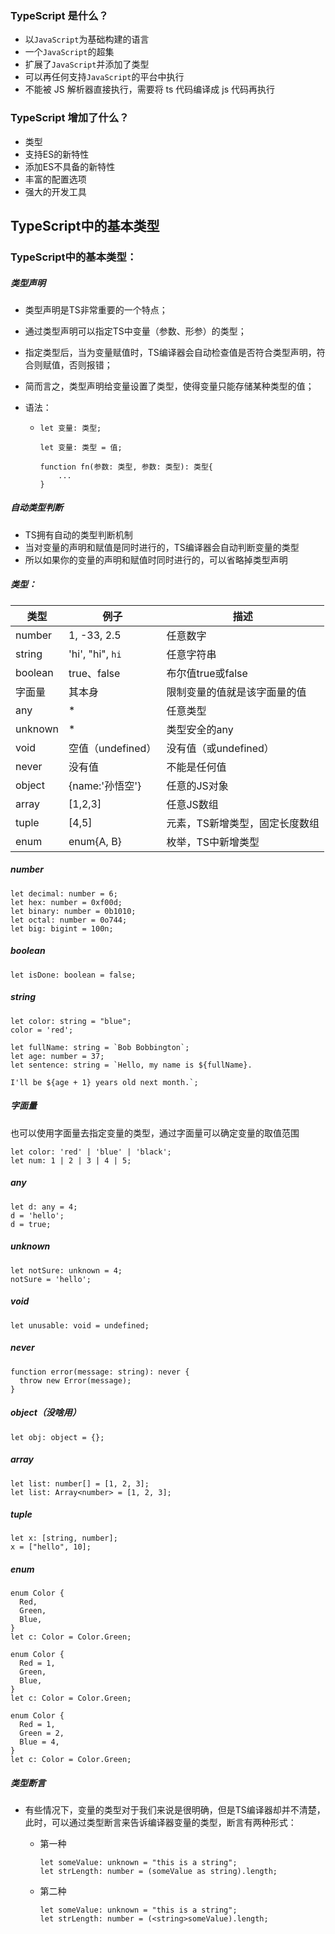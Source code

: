 ### TypeScript 是什么？
*   以`JavaScript`为基础构建的语言
*   一个`JavaScript`的超集
*   扩展了`JavaScript`并添加了类型
*   可以再任何支持`JavaScript`的平台中执行
*   不能被 JS 解析器直接执行，需要将 ts 代码编译成 js 代码再执行

### TypeScript 增加了什么？
*   类型
*   支持ES的新特性
*   添加ES不具备的新特性
*   丰富的配置选项
*   强大的开发工具

##  TypeScript中的基本类型

### TypeScript中的基本类型：

##### 类型声明

- 类型声明是TS非常重要的一个特点；

- 通过类型声明可以指定TS中变量（参数、形参）的类型；

- 指定类型后，当为变量赋值时，TS编译器会自动检查值是否符合类型声明，符合则赋值，否则报错；

- 简而言之，类型声明给变量设置了类型，使得变量只能存储某种类型的值；

- 语法：

  - ```
    let 变量: 类型;
    
    let 变量: 类型 = 值;
    
    function fn(参数: 类型, 参数: 类型): 类型{
        ...
    }
    ```

##### 自动类型判断

- TS拥有自动的类型判断机制
- 当对变量的声明和赋值是同时进行的，TS编译器会自动判断变量的类型
- 所以如果你的变量的声明和赋值时同时进行的，可以省略掉类型声明

##### 类型：

| **类型** | **例子**          | **描述**                       |
| -------- | ----------------- | ------------------------------ |
| number   | 1, -33, 2.5       | 任意数字                       |
| string   | 'hi', "hi", `hi`  | 任意字符串                     |
| boolean  | true、false       | 布尔值true或false              |
| 字面量   | 其本身            | 限制变量的值就是该字面量的值   |
| any      | *                 | 任意类型                       |
| unknown  | *                 | 类型安全的any                  |
| void     | 空值（undefined） | 没有值（或undefined）          |
| never    | 没有值            | 不能是任何值                   |
| object   | {name:'孙悟空'}   | 任意的JS对象                   |
| array    | [1,2,3]           | 任意JS数组                     |
| tuple    | [4,5]             | 元素，TS新增类型，固定长度数组 |
| enum     | enum{A, B}        | 枚举，TS中新增类型             |

##### number

```tsx
let decimal: number = 6;
let hex: number = 0xf00d;
let binary: number = 0b1010;
let octal: number = 0o744;
let big: bigint = 100n;
```

##### boolean

```tsx
let isDone: boolean = false;
```

##### string

```tsx
let color: string = "blue";
color = 'red';

let fullName: string = `Bob Bobbington`;
let age: number = 37;
let sentence: string = `Hello, my name is ${fullName}.

I'll be ${age + 1} years old next month.`;
```

##### 字面量

也可以使用字面量去指定变量的类型，通过字面量可以确定变量的取值范围

```tsx
let color: 'red' | 'blue' | 'black';
let num: 1 | 2 | 3 | 4 | 5;
```

##### any

```tsx
let d: any = 4;
d = 'hello';
d = true;
```

##### unknown

```tsx
let notSure: unknown = 4;
notSure = 'hello';
```

##### void

```tsx
let unusable: void = undefined;
```

##### never

```tsx
function error(message: string): never {
  throw new Error(message);
}
```

##### object（没啥用）

```tsx
let obj: object = {};
```

##### array

```tsx
let list: number[] = [1, 2, 3];
let list: Array<number> = [1, 2, 3];
```

##### tuple

```tsx
let x: [string, number];
x = ["hello", 10]; 
```

##### enum

```tsx
enum Color {
  Red,
  Green,
  Blue,
}
let c: Color = Color.Green;

enum Color {
  Red = 1,
  Green,
  Blue,
}
let c: Color = Color.Green;

enum Color {
  Red = 1,
  Green = 2,
  Blue = 4,
}
let c: Color = Color.Green;
```

##### 类型断言

- 有些情况下，变量的类型对于我们来说是很明确，但是TS编译器却并不清楚，此时，可以通过类型断言来告诉编译器变量的类型，断言有两种形式：

  - 第一种

    ```tsx
    let someValue: unknown = "this is a string";
    let strLength: number = (someValue as string).length;
    ```

  - 第二种

    ```tsx
    let someValue: unknown = "this is a string";
    let strLength: number = (<string>someValue).length;
    ```

